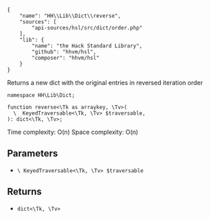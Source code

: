 ``` yamlmeta
{
    "name": "HH\\Lib\\Dict\\reverse",
    "sources": [
        "api-sources/hsl/src/dict/order.php"
    ],
    "lib": {
        "name": "the Hack Standard Library",
        "github": "hhvm/hsl",
        "composer": "hhvm/hsl"
    }
}
```




Returns a new dict with the original entries in reversed iteration
order




``` Hack
namespace HH\Lib\Dict;

function reverse<\Tk as arraykey, \Tv>(
  \  KeyedTraversable<\Tk, \Tv> $traversable,
): dict<\Tk, \Tv>;
```




Time complexity: O(n)
Space complexity: O(n)




## Parameters




+ ` \ KeyedTraversable<\Tk, \Tv> $traversable `




## Returns




* ` dict<\Tk, \Tv> `
<!-- HHAPIDOC -->
